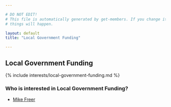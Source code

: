 ```yaml
---

# DO NOT EDIT!
# This file is automatically generated by get-members. If you change it, bad
# things will happen.

layout: default
title: "Local Government Funding"

---
```


## Local Government Funding

{% include interests/local-government-funding.md %}

### Who is interested in Local Government Funding?


* [Mike Freer](/members/mike-freer.html)
